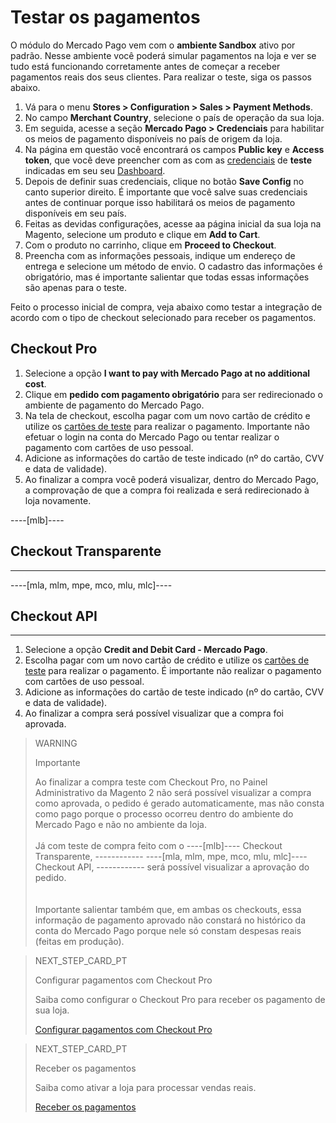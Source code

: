 # Testar os pagamentos
 
O módulo do Mercado Pago vem com o **ambiente Sandbox** ativo por padrão. Nesse ambiente você poderá simular pagamentos na loja e ver se tudo está funcionando corretamente antes de começar a receber pagamentos reais dos seus clientes. Para realizar o teste, siga os passos abaixo.
 
1. Vá para o menu **Stores > Configuration > Sales > Payment Methods**.
2. No campo **Merchant Country**, selecione o país de operação da sua loja.
3. Em seguida, acesse a seção **Mercado Pago > Credenciais** para habilitar os meios de pagamento disponíveis no país de origem da loja.
4. Na página em questão você encontrará os campos **Public key** e **Access token**, que você deve preencher com as com as [credenciais](/developers/pt/guides/additional-content/credentials/credentials) de **teste** indicadas em seu seu [Dashboard](/developers/pt/guides/additional-content/dashboard/introduction).
5. Depois de definir suas credenciais, clique no botão **Save Config** no canto superior direito. É importante que você salve suas credenciais antes de continuar porque isso habilitará os meios de pagamento disponíveis em seu país.
6. Feitas as devidas configurações, acesse aa página inicial da sua loja na Magento, selecione um produto e clique em **Add to Cart**.
7. Com o produto no carrinho, clique em **Proceed to Checkout**.
8. Preencha com as informações pessoais, indique um endereço de entrega e selecione um método de envio. O cadastro das informações é obrigatório, mas é importante salientar que todas essas informações são apenas para o teste.

Feito o processo inicial de compra, veja abaixo como testar a integração de acordo com o tipo de checkout selecionado para receber os pagamentos.

## Checkout Pro

1. Selecione a opção **I want to pay with Mercado Pago at no additional cost**.
2. Clique em **pedido com pagamento obrigatório** para ser redirecionado o ambiente de pagamento do Mercado Pago. 
3. Na tela de checkout, escolha pagar com um novo cartão de crédito e utilize os [cartões de teste](/developers/pt/guides/additional-content/testing/test-cards) para realizar o pagamento. Importante não efetuar o login na conta do Mercado Pago ou tentar realizar o pagamento com cartões de uso pessoal. 
3. Adicione as informações do cartão de teste indicado (nº do cartão, CVV e data de validade). 
4. Ao finalizar a compra você poderá visualizar, dentro do Mercado Pago, a comprovação de que a compra foi realizada e será redirecionado à loja novamente. 

----[mlb]---- 
## Checkout Transparente 
------------ 
----[mla, mlm, mpe, mco, mlu, mlc]---- 
## Checkout API 
------------

1. Selecione a opção **Credit and Debit Card - Mercado Pago**.
2. Escolha pagar com um novo cartão de crédito e utilize os [cartões de teste](/developers/pt/guides/additional-content/testing/test-cards) para realizar o pagamento. É importante não realizar o pagamento com cartões de uso pessoal.
3. Adicione as informações do cartão de teste indicado (nº do cartão, CVV e data de validade). 
4. Ao finalizar a compra será possível visualizar que a compra foi aprovada.

> WARNING
>
> Importante
> 
> Ao finalizar a compra teste com Checkout Pro, no Painel Administrativo da Magento 2 não será possível visualizar a compra como aprovada, o pedido é gerado automaticamente, mas não consta como pago porque o processo ocorreu dentro do ambiente do Mercado Pago e não no ambiente da loja. 
> </br> <br/>
> Já com teste de compra feito com o ----[mlb]---- Checkout Transparente, ------------ ----[mla, mlm, mpe, mco, mlu, mlc]---- Checkout API, ------------ será possível visualizar a aprovação do pedido.  
> </br> <br/>
> Importante salientar também que, em ambas os checkouts, essa informação de pagamento aprovado não constará no histórico da conta do Mercado Pago porque nele só constam despesas reais (feitas em produção).

> NEXT_STEP_CARD_PT
>
> Configurar pagamentos com Checkout Pro
>
> Saiba como configurar o Checkout Pro para receber os pagamento de sua loja.
>
> [Configurar pagamentos com Checkout Pro](/developers/pt/docs/magento-two/payment-configuration/checkout-pro)

> NEXT_STEP_CARD_PT
>
> Receber os pagamentos
>
> Saiba como ativar a loja para processar vendas reais.
>
> [Receber os pagamentos](/developers/pt/docs/magento-two/sales-processing/go-to-production)